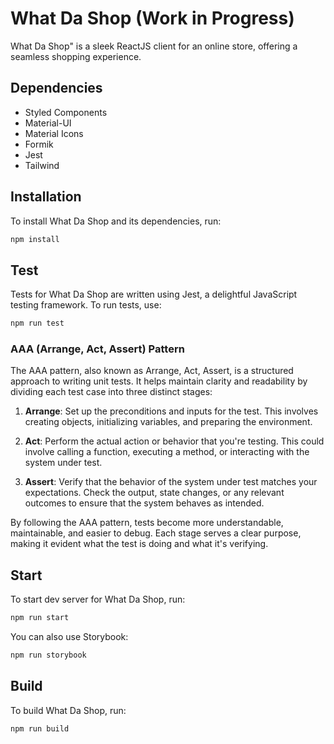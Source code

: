 # What Da Shop (Work in Progress)

What Da Shop" is a sleek ReactJS client for an online store, offering a seamless shopping experience.

## Dependencies

-   Styled Components
-   Material-UI
-   Material Icons
-   Formik
-   Jest
-   Tailwind

## Installation

To install What Da Shop and its dependencies, run:

```bash
npm install
```

## Test

Tests for What Da Shop are written using Jest, a delightful JavaScript testing framework. To run tests, use:

```bash
npm run test
```

### AAA (Arrange, Act, Assert) Pattern

The AAA pattern, also known as Arrange, Act, Assert, is a structured approach to writing unit tests. It helps maintain clarity and readability by dividing each test case into three distinct stages:

1. **Arrange**: Set up the preconditions and inputs for the test. This involves creating objects, initializing variables, and preparing the environment.

2. **Act**: Perform the actual action or behavior that you're testing. This could involve calling a function, executing a method, or interacting with the system under test.

3. **Assert**: Verify that the behavior of the system under test matches your expectations. Check the output, state changes, or any relevant outcomes to ensure that the system behaves as intended.

By following the AAA pattern, tests become more understandable, maintainable, and easier to debug. Each stage serves a clear purpose, making it evident what the test is doing and what it's verifying.

## Start

To start dev server for What Da Shop, run:

```bash
npm run start
```

You can also use Storybook:

```bash
npm run storybook
```

## Build

To build What Da Shop, run:

```bash
npm run build
```
